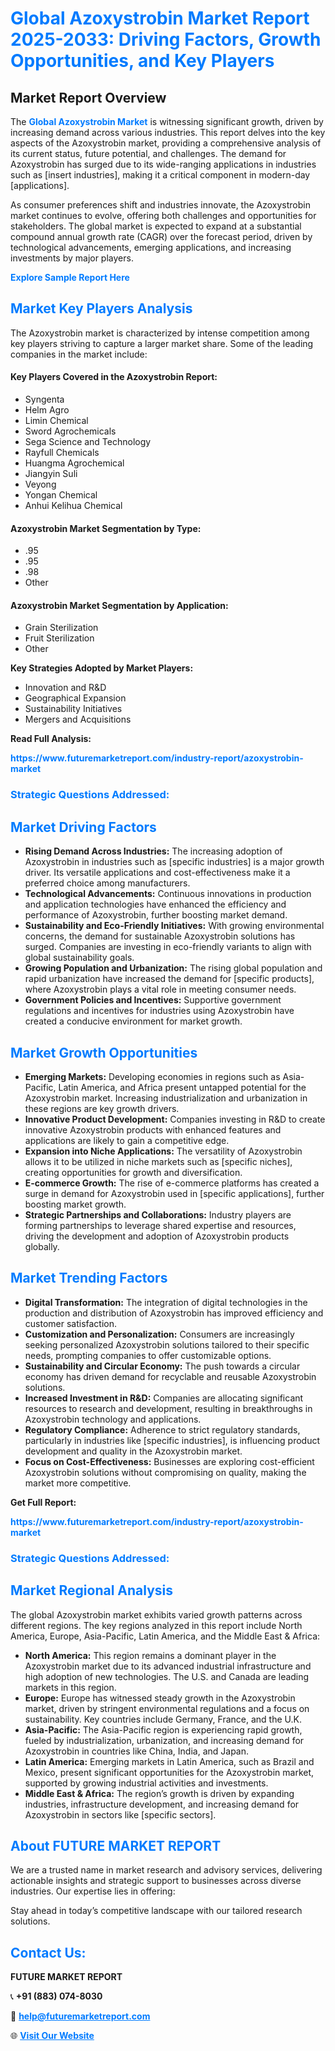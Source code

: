 <h1 style="color: #007BFF;">Global Azoxystrobin Market Report 2025-2033: Driving Factors, Growth Opportunities, and Key Players</h1>

<section id="overview">
<h2>Market Report Overview</h2>
<p>The <a href="https://www.futuremarketreport.com/industry-report/azoxystrobin-market" style="color: #007BFF; text-decoration: none;"><strong>Global Azoxystrobin Market</strong></a> is witnessing significant growth, driven by increasing demand across various industries. This report delves into the key aspects of the Azoxystrobin market, providing a comprehensive analysis of its current status, future potential, and challenges. The demand for Azoxystrobin has surged due to its wide-ranging applications in industries such as [insert industries], making it a critical component in modern-day [applications].</p>
<p>As consumer preferences shift and industries innovate, the Azoxystrobin market continues to evolve, offering both challenges and opportunities for stakeholders. The global market is expected to expand at a substantial compound annual growth rate (CAGR) over the forecast period, driven by technological advancements, emerging applications, and increasing investments by major players.</p>
</section>

<section id="overview">
<p><a href="https://www.futuremarketreport.com/request-sample/reportId=29595" style="color: #007BFF; text-decoration: none;"><strong>Explore Sample Report Here</strong></a></p>
</section>

<section id="key-players">
<h2 style="color: #007BFF;">Market Key Players Analysis</h2>
<p>The Azoxystrobin market is characterized by intense competition among key players striving to capture a larger market share. Some of the leading companies in the market include:</p>
<h4>Key Players Covered in the Azoxystrobin Report:</h4>
<ul><li>Syngenta</li><li>Helm Agro</li><li>Limin Chemical</li><li>Sword Agrochemicals</li><li>Sega Science and Technology</li><li>Rayfull Chemicals</li><li>Huangma Agrochemical</li><li>Jiangyin Suli</li><li>Veyong</li><li>Yongan Chemical</li><li>Anhui Kelihua Chemical</li></ul>
<h4>Azoxystrobin Market Segmentation by Type:</h4>
<ul><li>.95</li><li>.95</li><li>.98</li><li>Other</li></ul>

<h4>Azoxystrobin Market Segmentation by Application:</h4>
<ul><li>Grain Sterilization</li><li>Fruit Sterilization</li><li>Other</li></ul>
<p><strong>Key Strategies Adopted by Market Players:</strong></p>
<ul>
<li>Innovation and R&D</li>
<li>Geographical Expansion</li>
<li>Sustainability Initiatives</li>
<li>Mergers and Acquisitions</li>
</ul>
</section>

<section>
<p><strong>Read Full Analysis: </strong></p><a href="https://www.futuremarketreport.com/industry-report/azoxystrobin-market" style="color: #007BFF; text-decoration: none;"><strong>https://www.futuremarketreport.com/industry-report/azoxystrobin-market</strong></a>
<h3 style="color: #007BFF;">Strategic Questions Addressed:</h3>
</section>

<section id="driving-factors">
<h2 style="color: #007BFF;">Market Driving Factors</h2>
<ul>
<li><strong>Rising Demand Across Industries:</strong> The increasing adoption of Azoxystrobin in industries such as [specific industries] is a major growth driver. Its versatile applications and cost-effectiveness make it a preferred choice among manufacturers.</li>
<li><strong>Technological Advancements:</strong> Continuous innovations in production and application technologies have enhanced the efficiency and performance of Azoxystrobin, further boosting market demand.</li>
<li><strong>Sustainability and Eco-Friendly Initiatives:</strong> With growing environmental concerns, the demand for sustainable Azoxystrobin solutions has surged. Companies are investing in eco-friendly variants to align with global sustainability goals.</li>
<li><strong>Growing Population and Urbanization:</strong> The rising global population and rapid urbanization have increased the demand for [specific products], where Azoxystrobin plays a vital role in meeting consumer needs.</li>
<li><strong>Government Policies and Incentives:</strong> Supportive government regulations and incentives for industries using Azoxystrobin have created a conducive environment for market growth.</li>
</ul>
</section>

<section id="growth-opportunities">
<h2 style="color: #007BFF;">Market Growth Opportunities</h2>
<ul>
<li><strong>Emerging Markets:</strong> Developing economies in regions such as Asia-Pacific, Latin America, and Africa present untapped potential for the Azoxystrobin market. Increasing industrialization and urbanization in these regions are key growth drivers.</li>
<li><strong>Innovative Product Development:</strong> Companies investing in R&D to create innovative Azoxystrobin products with enhanced features and applications are likely to gain a competitive edge.</li>
<li><strong>Expansion into Niche Applications:</strong> The versatility of Azoxystrobin allows it to be utilized in niche markets such as [specific niches], creating opportunities for growth and diversification.</li>
<li><strong>E-commerce Growth:</strong> The rise of e-commerce platforms has created a surge in demand for Azoxystrobin used in [specific applications], further boosting market growth.</li>
<li><strong>Strategic Partnerships and Collaborations:</strong> Industry players are forming partnerships to leverage shared expertise and resources, driving the development and adoption of Azoxystrobin products globally.</li>
</ul>
</section>

<section id="trending-factors">
<h2 style="color: #007BFF;">Market Trending Factors</h2>
<ul>
<li><strong>Digital Transformation:</strong> The integration of digital technologies in the production and distribution of Azoxystrobin has improved efficiency and customer satisfaction.</li>
<li><strong>Customization and Personalization:</strong> Consumers are increasingly seeking personalized Azoxystrobin solutions tailored to their specific needs, prompting companies to offer customizable options.</li>
<li><strong>Sustainability and Circular Economy:</strong> The push towards a circular economy has driven demand for recyclable and reusable Azoxystrobin solutions.</li>
<li><strong>Increased Investment in R&D:</strong> Companies are allocating significant resources to research and development, resulting in breakthroughs in Azoxystrobin technology and applications.</li>
<li><strong>Regulatory Compliance:</strong> Adherence to strict regulatory standards, particularly in industries like [specific industries], is influencing product development and quality in the Azoxystrobin market.</li>
<li><strong>Focus on Cost-Effectiveness:</strong> Businesses are exploring cost-efficient Azoxystrobin solutions without compromising on quality, making the market more competitive.</li>
</ul>
</section>

<section>
<p><strong>Get Full Report: </strong></p><a href="https://www.futuremarketreport.com/industry-report/azoxystrobin-market" style="color: #007BFF; text-decoration: none;"><strong>https://www.futuremarketreport.com/industry-report/azoxystrobin-market</strong></a>
<h3 style="color: #007BFF;">Strategic Questions Addressed:</h3>
</section>


<section id="regional-analysis">
<h2 style="color: #007BFF;">Market Regional Analysis</h2>
<p>The global Azoxystrobin market exhibits varied growth patterns across different regions. The key regions analyzed in this report include North America, Europe, Asia-Pacific, Latin America, and the Middle East & Africa:</p>
<ul>
<li><strong>North America:</strong> This region remains a dominant player in the Azoxystrobin market due to its advanced industrial infrastructure and high adoption of new technologies. The U.S. and Canada are leading markets in this region.</li>
<li><strong>Europe:</strong> Europe has witnessed steady growth in the Azoxystrobin market, driven by stringent environmental regulations and a focus on sustainability. Key countries include Germany, France, and the U.K.</li>
<li><strong>Asia-Pacific:</strong> The Asia-Pacific region is experiencing rapid growth, fueled by industrialization, urbanization, and increasing demand for Azoxystrobin in countries like China, India, and Japan.</li>
<li><strong>Latin America:</strong> Emerging markets in Latin America, such as Brazil and Mexico, present significant opportunities for the Azoxystrobin market, supported by growing industrial activities and investments.</li>
<li><strong>Middle East & Africa:</strong> The region’s growth is driven by expanding industries, infrastructure development, and increasing demand for Azoxystrobin in sectors like [specific sectors].</li>
</ul>
</section>

<footer>
<h2 style="color: #007BFF;">About FUTURE MARKET REPORT</h2>
<p>We are a trusted name in market research and advisory services, delivering actionable insights and strategic support to businesses across diverse industries. Our expertise lies in offering:</p>

<p>Stay ahead in today’s competitive landscape with our tailored research solutions.</p>

<h2 style="color: #007BFF;">Contact Us:</h2>
<p><strong>FUTURE MARKET REPORT</strong></p>
<p>📞 <strong>+91 (883) 074-8030</strong></p>
<p>📧 <strong><a href="mailto:help@futuremarketreport.com" style="color: #007BFF;">help@futuremarketreport.com</a></strong></p>
<p>🌐 <strong><a href="https://www.futuremarketreport.com/" style="color: #007BFF;">Visit Our Website</a></strong></p>
</footer>